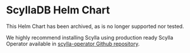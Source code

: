 # ScyllaDB Helm Chart

This Helm Chart has been archived, as is no longer supported nor tested.  

We highly recommend installing Scylla using production ready Scylla Operator available in [scylla-operator Github repository](https://github.com/scylladb/scylla-operator).
